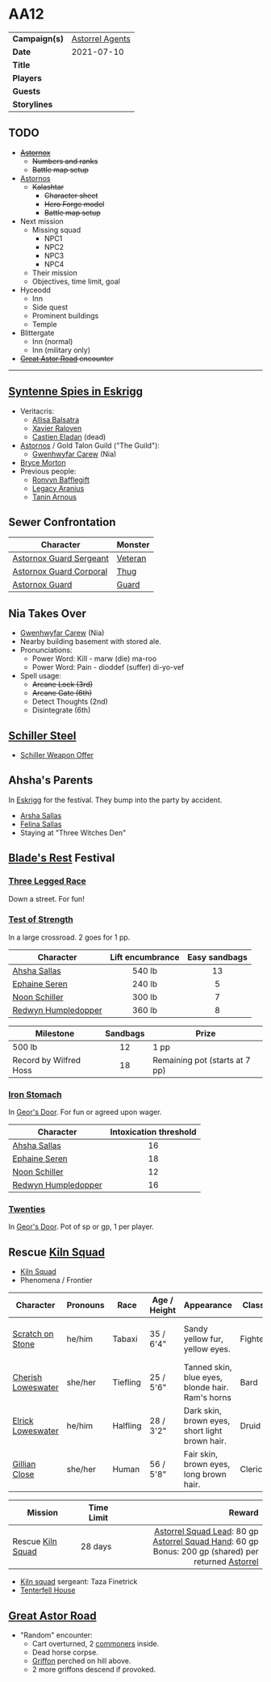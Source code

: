 # AA12

|||
| --- | --- |
| **Campaign(s)** | [Astorrel Agents](../campaigns/astorrel-agents.md) | session.3
| **Date** | 2021-07-10 |
| **Title** | |
| **Players** | |
| **Guests** | |
| **Storylines** | |

## TODO

- ~~[Astornox](../organisations/astornox/astornox.md)~~
  - ~~Numbers and ranks~~
  - ~~Battle map setup~~
- [Astornos](../organisations/astornos.md)
  - ~~Kalashtar~~
    - ~~Character sheet~~
    - ~~Hero Forge model~~
    - ~~Battle map setup~~
- Next mission
  - Missing squad
    - NPC1
    - NPC2
    - NPC3
    - NPC4
  - Their mission
  - Objectives, time limit, goal
- Hyceodd
  - Inn
  - Side quest
  - Prominent buildings
  - Temple
- Blittergate
  - Inn (normal)
  - Inn (military only)
- ~~[Great Astor Road](../places/roads/great-astor-road.md) encounter~~

---

## [Syntenne Spies in Eskrigg](../storylines/syntenne-spies-in-eskrigg.md)

- Veritacris:
  - [Allisa Balsatra](../characters/allisa-balsatra.md)
  - [Xavier Raloven](../characters/xavier-raloven.md)
  - [Castien Eladan](../characters/castien-eladan.md) (dead)
- [Astornos](../organisations/astornos.md) / Gold Talon Guild ("The Guild"):
  - [Gwenhwyfar Carew](../characters/gwenhwyfar-carew.md) (Nia)
- [Bryce Morton](../characters/bryce-morton.md)
- Previous people:
  - [Ronvyn Bafflegift](../characters/ronvyn-bafflegift.md)
  - [Legacy Aranius](../characters/legacy-aranius.md)
  - [Tanin Arnous](../characters/tanin-arnous.md)

## Sewer Confrontation

| Character | Monster |
| --- | --- |
| [Astornox Guard Sergeant](../organisations/astornox/ranks/astornox-guard-sergeant.md) | [Veteran](https://www.dndbeyond.com/monsters/veteran) |
| [Astornox Guard Corporal](../organisations/astornox/ranks/astornox-guard-corporal.md) | [Thug](https://www.dndbeyond.com/monsters/thug) |
| [Astornox Guard](../organisations/astornox/ranks/astornox-guard.md) | [Guard](https://www.dndbeyond.com/monsters/guard)

## Nia Takes Over

- [Gwenhwyfar Carew](../characters/gwenhwyfar-carew.md) (Nia)
- Nearby building basement with stored ale.
- Pronunciations:
  - Power Word: Kill - marw (die) ma-roo
  - Power Word: Pain - dioddef (suffer) di-yo-vef
- Spell usage:
  - ~~Arcane Lock (3rd)~~
  - ~~Arcane Gate (6th)~~
  - Detect Thoughts (2nd)
  - Disintegrate (6th)

## [Schiller Steel](../items/weapons/schiller-steel.md)

- [Schiller Weapon Offer](../papers/letters/schiller-weapon-offer.md)

## Ahsha's Parents

In [Eskrigg](../places/cities/eskrigg.md) for the festival. They bump into the party by accident.

- [Arsha Sallas](../characters/arsha-sallas.md)
- [Felina Sallas](../characters/felina-sallas.md)
- Staying at "Three Witches Den"

## [Blade's Rest](../festivals/blades-rest.md) Festival

### [Three Legged Race](../mechanics/roleplay/games/three-legged-race.md)

Down a street. For fun!

### [Test of Strength](../mechanics/roleplay/games/test-of-strength.md)

In a large crossroad. 2 goes for 1 pp. 

| Character | Lift encumbrance | Easy sandbags
| --- |:---:|:---:|
| [Ahsha Sallas](../characters/ahsha-sallas.md) | 540 lb | 13 |
| [Ephaine Seren](../characters/ephaine-seren.md) | 240 lb | 5 |
| [Noon Schiller](../characters/noon-schiller.md) | 300 lb | 7 |
| [Redwyn Humpledopper](../characters/redwyn-humpledopper.md) | 360 lb | 8 |

| Milestone | Sandbags | Prize |
| --- |:---:|---|
| 500 lb | 12 | 1 pp |
| Record by Wilfred Hoss | 18 | Remaining pot (starts at 7 pp) |

### [Iron Stomach](../mechanics/roleplay/games/iron-stomach.md)

In [Geor's Door](../places/buildings/inns-taverns/geors-door.md). For fun or agreed upon wager.

| Character | Intoxication threshold
| --- |:---:|
| [Ahsha Sallas](../characters/ahsha-sallas.md) | 16 |
| [Ephaine Seren](../characters/ephaine-seren.md) | 18 |
| [Noon Schiller](../characters/noon-schiller.md) | 12 |
| [Redwyn Humpledopper](../characters/redwyn-humpledopper.md) | 16 |

### [Twenties](../mechanics/roleplay/games/twenties.md)

In [Geor's Door](../places/buildings/inns-taverns/geors-door.md). Pot of sp or gp, 1 per player.

## Rescue [Kiln Squad](../organisations/astorrel/squads/kiln-squad.md)

- [Kiln Squad](../organisations/astorrel/squads/kiln-squad.md)
- Phenomena / Frontier

| Character | Pronouns | Race | Age / Height | Appearance | Class | Gear | Personality |
| --- | --- | --- | --- | --- | --- | --- | --- |
| [Scratch on Stone](../characters/scratch-on-stone.md) | he/him | Tabaxi | 35 / 6'4" | Sandy yellow fur, yellow eyes. | Fighter | Splint armour, two swords | Annoying trivia buff but very capable. |
| [Cherish Loweswater](../characters/cherish-loweswater.md) | she/her | Tiefling | 25 / 5'6" | Tanned skin, blue eyes, blonde hair. Ram's horns | Bard | Leathers, dagger, guitar. | Sweet and protective. |
| [Elrick Loweswater](../characters/elrick-loweswater.md) | he/him | Halfling | 28 / 3'2" | Dark skin, brown eyes, short light brown hair. | Druid | Hemp dress, wooden staff. | Quiet and reserved. In animal form often. |
| [Gillian Close](../characters/gillian-close.md) | she/her | Human | 56 / 5'8" | Fair skin, brown eyes, long brown hair. | Cleric | Half plate, maul. | Cheeky, a risk taker, decisive. |

| Mission | Time Limit | Reward |
| --- | --- | ---:|
| Rescue [Kiln Squad](../organisations/astorrel/squads/kiln-squad.md) | 28 days | [Astorrel Squad Lead](../organisations/astorrel/ranks/astorrel-squad-lead.md): 80 gp<br>[Astorrel Squad Hand](../organisations/astorrel/ranks/astorrel-squad-hand.md): 60 gp<br>Bonus: 200 gp (shared) per returned [Astorrel](../organisations/astorrel/astorrel.md) |

- [Kiln squad](../organisations/astorrel/squads/kiln-squad.md) sergeant: Taza Finetrick
- [Tenterfell House](../places/buildings/tenterfell-house.md)

## [Great Astor Road](../places/roads/great-astor-road.md)

- "Random" encounter:
  - Cart overturned, 2 [commoners](https://www.dndbeyond.com/monsters/commoner) inside.
  - Dead horse corpse.
  - [Griffon](https://www.dndbeyond.com/monsters/griffon) perched on hill above.
  - 2 more griffons descend if provoked.
